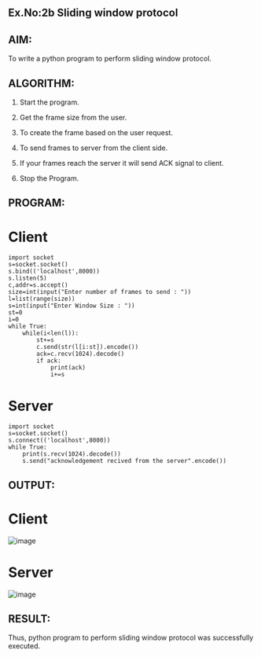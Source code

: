 ## Ex.No:2b Sliding window protocol

## AIM:
To write a python program to perform sliding window protocol.

## ALGORITHM:
1. Start the program.
   
2. Get the frame size from the user.
   
3. To create the frame based on the user request.
   
4. To send frames to server from the client side.
   
5. If your frames reach the server it will send ACK signal to client.
   
6. Stop the Program.
   
## PROGRAM:
# Client
~~~
import socket
s=socket.socket()
s.bind(('localhost',8000))
s.listen(5)
c,addr=s.accept()
size=int(input("Enter number of frames to send : "))
l=list(range(size))
s=int(input("Enter Window Size : "))
st=0
i=0
while True:
    while(i<len(l)):
        st+=s
        c.send(str(l[i:st]).encode())
        ack=c.recv(1024).decode()
        if ack:
            print(ack)
            i+=s
~~~

# Server
~~~
import socket
s=socket.socket()
s.connect(('localhost',8000))
while True:
    print(s.recv(1024).decode())
    s.send("acknowledgement recived from the server".encode())
~~~

## OUTPUT:
# Client
![image](https://github.com/NaliniG007/2b_SLIDING_WINDOW_PROTOCOL/assets/139334830/40c38d61-70e7-44e9-a8a2-8c38e2c48d8f)

# Server
![image](https://github.com/NaliniG007/2b_SLIDING_WINDOW_PROTOCOL/assets/139334830/6155a5c1-1e64-4494-90a9-4e6ffd6e539e)

## RESULT:
Thus, python program to perform sliding window protocol was successfully executed.
